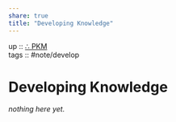 ```yaml
---  
share: true  
title: "Developing Knowledge"  
---  
```

up :: [∴ PKM](./%E2%88%B4-PKM.md)  
tags :: #note/develop   
  
# Developing Knowledge  
*nothing here yet.*
